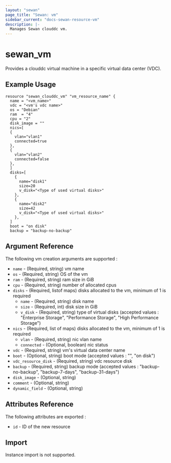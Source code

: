 ```yaml
---
layout: "sewan"
page_title: "Sewan: vm"
sidebar_current: "docs-sewan-resource-vm"
description: |-
  Manages Sewan clouddc vm.
---
```


# sewan\_vm

Provides a clouddc virtual machine in a specific virtual data center (VDC).

## Example Usage

```hcl
resource "sewan_clouddc_vm" "vm_resource_name" {
  name = "<vm_name>"
  vdc = "<vm's vdc name>"
  os = "Debian"
  ram  = "4"
  cpu = "2"
  disk_image = ""
  nics=[
  {
    vlan="vlan1"
    connected=true
  },
  {
    vlan="vlan2"
    connected=false
  },
  ]
  disks=[
    {
      name="disk1"
      size=20
      v_disk="<Type of used virtual disks>"
    },
    {
      name="disk2"
      size=42
      v_disk="<Type of used virtual disks>"
    },
  ]
  boot = "on disk"
  backup = "backup-no-backup"

```

## Argument Reference

The following vm creation arguments are supported :

* `name` - (Required, string) vm name
* `os` - (Required, string) OS of the vm
* `ram` - (Required, string) ram size in GiB
* `cpu` - (Required, string) number of allocated cpus
* `disks` - (Required, listof maps) disks allocated to the vm, minimum of 1 is required
  * `name` - (Required, string) disk name
  * `size` - (Required, int) disk size in GiB
  * `v_disk` - (Required, string) type of virtual disks (accepted values : "Enterprise Storage", "Performance Storage", "High Performance Storage")
* `nics` - (Required, list of maps) disks allocated to the vm, minimum of 1 is required
  * `vlan` - (Required, string) nic vlan name
  * `connected` - (Optional, boolean) nic status
* `vdc` - (Required, string) vm's virtual data center name
* `boot` - (Optional, string) boot mode (accepted values : "", "on disk")
* `vdc_resource_disk` - (Required, string) vdc resource disk
* `backup` - (Required, string) backup mode (accepted values : "backup-no-backup", "backup-7-days", "backup-31-days")
* `disk_image` - (Optional, string)
* `comment` - (Optional, string)
* `dynamic_field` - (Optional, string)

## Attributes Reference

The following attributes are exported :

* `id` - ID of the new resource

## Import

Instance import is not supported.
